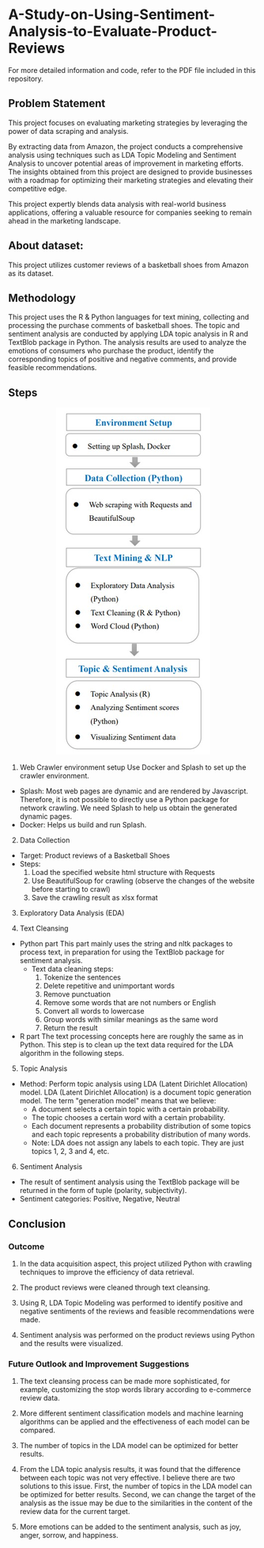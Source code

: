 # A-Study-on-Using-Sentiment-Analysis-to-Evaluate-Product-Reviews   
For more detailed information and code, refer to the PDF file included in this repository.
## Problem Statement
This project focuses on evaluating marketing strategies by leveraging the power of data scraping and analysis.   

By extracting data from Amazon, the project conducts a comprehensive analysis using techniques such as LDA Topic Modeling and Sentiment Analysis to uncover potential areas of improvement in marketing efforts. The insights obtained from this project are designed to provide businesses with a roadmap for optimizing their marketing strategies and elevating their competitive edge.   

This project expertly blends data analysis with real-world business applications, offering a valuable resource for companies seeking to remain ahead in the marketing landscape. 

## About dataset:
This project utilizes customer reviews of a basketball shoes from Amazon as its dataset.

## Methodology 
This project uses the R & Python languages for text mining, collecting and processing the purchase comments of basketball shoes. The topic and sentiment analysis are conducted by applying LDA topic analysis in R and TextBlob package in Python. The analysis results are used to analyze the emotions of consumers who purchase the product, identify the corresponding topics of positive and negative comments, and provide feasible recommendations.

## Steps

<div align=center>
<img src="https://github.com/KuanlinBilly/A-Study-on-Using-Sentiment-Analysis-to-Evaluate-Product-Reviews/blob/main/img-folder/Process.jpg">
</div>

1. Web Crawler environment setup
Use Docker and Splash to set up the crawler environment.
* Splash: Most web pages are dynamic and are rendered by Javascript. Therefore, it is not possible to directly use a Python package for network crawling. We need Splash to help us obtain the generated dynamic pages.
* Docker: Helps us build and run Splash.

2. Data Collection
* Target: Product reviews of a Basketball Shoes
* Steps:
    1. Load the specified website html structure with Requests
    2. Use BeautifulSoup for crawling (observe the changes of the website before starting to crawl)
    3. Save the crawling result as xlsx format

3. Exploratory Data Analysis (EDA)

4. Text Cleansing
* Python part
    This part mainly uses the string and nltk packages to process text, in preparation for using the TextBlob package for sentiment analysis.
    * Text data cleaning steps:
        1. Tokenize the sentences
        2. Delete repetitive and unimportant words
        3. Remove punctuation
        4. Remove some words that are not numbers or English
        5. Convert all words to lowercase
        6. Group words with similar meanings as the same word 
        7. Return the result
* R part
    The text processing concepts here are roughly the same as in Python. This step is to clean up the text data required for the LDA algorithm in the following steps.

5. Topic Analysis
* Method: Perform topic analysis using LDA (Latent Dirichlet Allocation) model.
LDA (Latent Dirichlet Allocation) is a document topic generation model. The term "generation model" means that we believe:
    * A document selects a certain topic with a certain probability.
    * The topic chooses a certain word with a certain probability.
    * Each document represents a probability distribution of some topics and each topic represents a probability distribution of many words.
    * Note: LDA does not assign any labels to each topic. They are just topics 1, 2, 3 and 4, etc.
    
6. Sentiment Analysis
* The result of sentiment analysis using the TextBlob package will be returned in the form of tuple (polarity, subjectivity).
* Sentiment categories: Positive, Negative, Neutral


## Conclusion
### Outcome
1. In the data acquisition aspect, this project utilized Python with crawling techniques to improve the efficiency of data retrieval.

2. The product reviews were cleaned through text cleansing.  
3. Using R, LDA Topic Modeling was performed to identify positive and negative sentiments of the reviews and feasible recommendations were made.   
 
4. Sentiment analysis was performed on the product reviews using Python and the results were visualized.

### Future Outlook and Improvement Suggestions
1. The text cleansing process can be made more sophisticated, for example, customizing the stop words library according to e-commerce review data.

2. More different sentiment classification models and machine learning algorithms can be applied and the effectiveness of each model can be compared.

3. The number of topics in the LDA model can be optimized for better results.

4. From the LDA topic analysis results, it was found that the difference between each topic was not very effective. I believe there are two solutions to this issue. First, the number of topics in the LDA model can be optimized for better results. Second, we can change the target of the analysis as the issue may be due to the similarities in the content of the review data for the current target.

5. More emotions can be added to the sentiment analysis, such as joy, anger, sorrow, and happiness.
